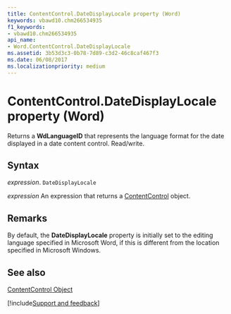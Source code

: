 ```yaml
---
title: ContentControl.DateDisplayLocale property (Word)
keywords: vbawd10.chm266534935
f1_keywords:
- vbawd10.chm266534935
api_name:
- Word.ContentControl.DateDisplayLocale
ms.assetid: 3b53d3c3-0b78-7d89-c3d2-46c8caf467f3
ms.date: 06/08/2017
ms.localizationpriority: medium
---
```



# ContentControl.DateDisplayLocale property (Word)

Returns a **WdLanguageID** that represents the language format for the date displayed in a date content control. Read/write.


## Syntax

_expression_. `DateDisplayLocale`

 _expression_ An expression that returns a [ContentControl](./Word.ContentControl.md) object.


## Remarks

By default, the **DateDisplayLocale** property is initially set to the editing language specified in Microsoft Word, if this is different from the location specified in Microsoft Windows.


## See also


[ContentControl Object](Word.ContentControl.md)

[!include[Support and feedback](~/includes/feedback-boilerplate.md)]